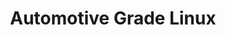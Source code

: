 ---
image:
  featured: 'true'
  path: /assets/images/projects/automotive-grade-linux.png
permalink: /engineering/projects/automotive-grade-linux/
project_link_name: automotive-grade-linux
project_maintainers: ''
project_stats: 'false'
project_url: https://www.automotivelinux.org/
title: Automotive Grade Linux
---